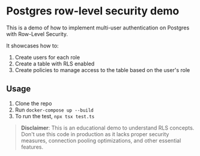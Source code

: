# Postgres row-level security demo

This is a demo of how to implement multi-user authentication on Postgres with Row-Level Security.

It showcases how to:

1. Create users for each role
2. Create a table with RLS enabled
3. Create policies to manage access to the table based on the user's role

## Usage

1. Clone the repo
2. Run `docker-compose up --build`
3. To run the test, `npx tsx test.ts`

> **Disclaimer**: This is an educational demo to understand RLS concepts. Don't use this code in production as it lacks proper security measures, connection pooling optimizations, and other essential features.
